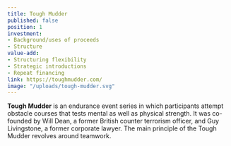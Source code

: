 ```yaml
---
title: Tough Mudder
published: false
position: 1
investment:
- Background/uses of proceeds
- Structure
value-add:
- Structuring flexibility
- Strategic introductions
- Repeat financing
link: https://toughmudder.com/
image: "/uploads/tough-mudder.svg"
---
```


**Tough Mudder** is an endurance event series in which participants attempt obstacle courses that tests mental as well as physical strength. It was co-founded by Will Dean, a former British counter terrorism officer, and Guy Livingstone, a former corporate lawyer. The main principle of the Tough Mudder revolves around teamwork.
